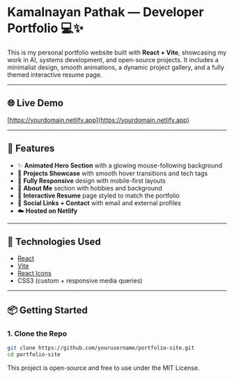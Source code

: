 # Kamalnayan Pathak — Developer Portfolio 💻✨

This is my personal portfolio website built with **React + Vite**, showcasing my work in AI, systems development, and open-source projects. It includes a minimalist design, smooth animations, a dynamic project gallery, and a fully themed interactive resume page.

---

## 🌐 Live Demo

[https://yourdomain.netlify.app](https://yourdomain.netlify.app)

---

## 📁 Features

- ✨ **Animated Hero Section** with a glowing mouse-following background
- 💼 **Projects Showcase** with smooth hover transitions and tech tags
- 🎨 **Fully Responsive** design with mobile-first layouts
- 🧠 **About Me** section with hobbies and background
- 📄 **Interactive Resume** page styled to match the portfolio
- 🔗 **Social Links + Contact** with email and external profiles
- ☁️ **Hosted on Netlify**

---

## 🚀 Technologies Used

- [React](https://reactjs.org/)
- [Vite](https://vitejs.dev/)
- [React Icons](https://react-icons.github.io/react-icons/)
- CSS3 (custom + responsive media queries)

---

## 📦 Getting Started

### 1. Clone the Repo

```bash
git clone https://github.com/yourusername/portfolio-site.git
cd portfolio-site
```

This project is open-source and free to use under the MIT License.
